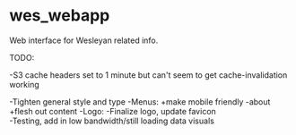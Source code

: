 wes_webapp
==========

Web interface for Wesleyan related info.

TODO:

-S3 cache headers set to 1 minute but can't seem to get cache-invalidation working

-Tighten general style and type 
-Menus:
	+make mobile friendly
-about
	+flesh out content
-Logo:
	-Finalize logo, update favicon	
-Testing, add in low bandwidth/still loading data visuals 
